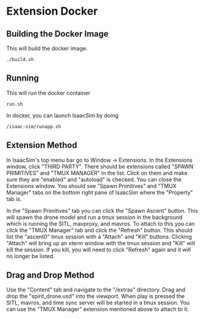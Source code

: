 # Extension Docker

## Building the Docker Image

This will build the docker image.

```
./build.sh
```

## Running

This will run the docker container

```
run.sh
```

In docker, you can launch IsaacSim by doing

```
/isaac-sim/runapp.sh
```

## Extension Method

In IsaacSim's top menu bar go to Window -> Extensions. In the Extensions window, click "THIRD PARTY". There should be extensions called "SPAWN PRIMITIVES" and "TMUX MANAGER" in the list. Click on them and make sure they are "enabled" and "autoload" is checked. You can close the Extensions window. You should see "Spawn Primitives" and "TMUX Manager" tabs on the bottom right pane of IsaacSim where the "Property" tab is.

In the "Spawn Primitives" tab you can click the "Spawn Ascent" button. This will spawn the drone model and run a tmux session in the background which is running the SITL, mavproxy, and mavros. To attach to this you can click the "TMUX Manager" tab and click the "Refresh" button. This should list the "ascent0" tmux session with a "Attach" and "Kill" buttons. Clicking "Attach" will bring up an xterm window with the tmux session and "Kill" will kill the session. If you kill, you will need to click "Refresh" again and it will no longer be listed.


## Drag and Drop Method

Use the "Content" tab and navigate to the "/extras" directory. Drag and drop the "spirit_drone.usd" into the viewport. When play is pressed the SITL, mavros, and time sync server will be started in a tmux session. You can use the "TMUX Manager" extension mentioned above to attach to it.